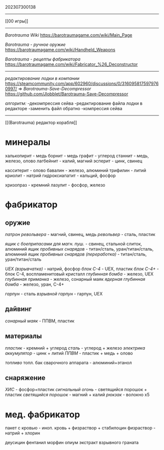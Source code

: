 202307300138
***
[[00 игры]]
***
*Barotrauma Wiki*
https://barotraumagame.com/wiki/Main_Page

*Barotrauma - ручное оружие*
https://barotraumagame.com/wiki/Handheld_Weapons

*Barotrauma - рецепты фабрикатора*
https://barotraumagame.com/wiki/Fabricator_%26_Deconstructor

***
*редактирование лодки в компании*
https://steamcommunity.com/app/602960/discussions/0/3160958175979760997/
=>
*Barotrauma-Save-Decompressor*
https://github.com/Jlobblet/Barotrauma-Save-Decompressor

*алгоритм:*
-декомпрессия сейва
-редактирование файла лодки в редакторе
-заменить файл обратно
-компрессия сейва

***

[[(Barotrauma) редактор корабля]]
# минералы
халькопирит - медь
борнит - медь
графит - углерод
станнит - медь, железо, олово
лагбейнит - калий, магний
эсперит - цинк, свинец

касситерит - олово
бавалин - железо, алюминий
трифилин - литий
криолит - натрий
гидроксиапатит - кальций, фосфор

хризопраз - кремний
лазулит - фосфор, железо

# фабрикатор
## оружие
*патрон револьвера* - магний, свинец, медь
*револьвер* - сталь, пластик

*ящик с боеприпасами для магн. пуш.* - свинец, стальной слиток, алюминий
*ящик пробивных снарядов* - титан/сталь, уран/титан/сталь, алюминий
*ящик пробивных снарядов (переработка)* - титан/сталь, уран/титан/сталь

*UEX (взрывчатка)* - натрий, фосфор
*блок С-4* - UEX, пластик
*блок C-4+* - блок С-4, воспламенитовый кристалл
*глубинная бомба* - железо, UEX
*глубинная приманка* - железо, сонарный маяк
*ядерная глубинная бомба* - железо, уран, C-4+

*гарпун* - сталь
*взрывной гарпун* - гарпун, UEX

## дайвинг
*сонарный маяк* - ППВМ, пластик

## материалы
*пластик* - кремний + углерод
*сталь* - углерод + железо
*электрика*
*аккумулятор* - цинк + литий
*ППВМ* - пластик + медь + олово

*топливо*
топл. бак сварочного аппарата - алюминий+этанол

## снаряжение
*ХИС* - фосфор+пластик
*сигнальный огонь* - светящийся порошок + пластик
*светящийся порошок* - магний + калий
*рюкзак* - волокно x5

# мед. фабрикатор
пакет с кровью - иноп. кровь + физраствор + стабилоцин
физраствор - натрий + хлорин

деусицин
фентанил
морфин
опиум
экстракт взрывного граната